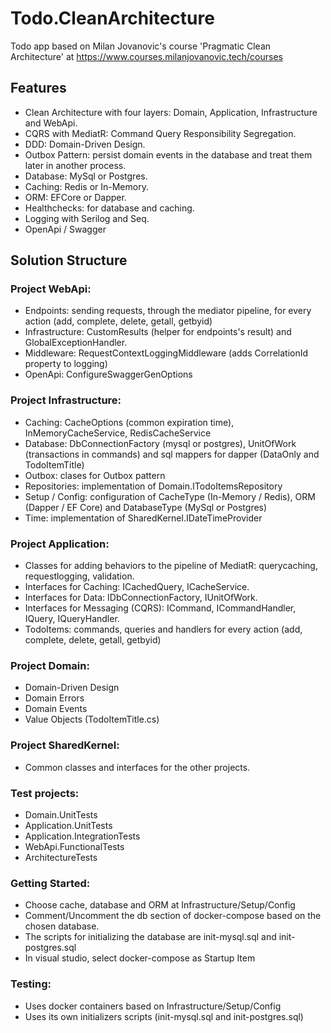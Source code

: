 # Todo.CleanArchitecture

Todo app based on Milan Jovanovic's course 'Pragmatic Clean Architecture' at https://www.courses.milanjovanovic.tech/courses

## Features
- Clean Architecture with four layers: Domain, Application, Infrastructure and WebApi.
- CQRS with MediatR: Command Query Responsibility Segregation.
- DDD: Domain-Driven Design.
- Outbox Pattern: persist domain events in the database and treat them later in another process.
- Database: MySql or Postgres.
- Caching: Redis or In-Memory.
- ORM: EFCore or Dapper.
- Healthchecks: for database and caching.
- Logging with Serilog and Seq.
- OpenApi / Swagger



## Solution Structure

### Project WebApi:
- Endpoints: sending requests, through the mediator pipeline, for every action (add, complete, delete, getall, getbyid)
- Infrastructure: CustomResults (helper for endpoints's result) and GlobalExceptionHandler.
- Middleware: RequestContextLoggingMiddleware (adds CorrelationId property to logging)
- OpenApi: ConfigureSwaggerGenOptions

### Project Infrastructure:
- Caching: CacheOptions (common expiration time), InMemoryCacheService, RedisCacheService
- Database: DbConnectionFactory (mysql or postgres), UnitOfWork (transactions in commands) and sql mappers for dapper (DataOnly and TodoItemTitle)
- Outbox: clases for Outbox pattern
- Repositories: implementation of Domain.ITodoItemsRepository
- Setup / Config: configuration of CacheType (In-Memory / Redis), ORM (Dapper / EF Core) and DatabaseType (MySql or Postgres)
- Time: implementation of SharedKernel.IDateTimeProvider

### Project Application:
- Classes for adding behaviors to the pipeline of MediatR: querycaching, requestlogging, validation.
- Interfaces for Caching: ICachedQuery, ICacheService.
- Interfaces for Data: IDbConnectionFactory, IUnitOfWork.
- Interfaces for Messaging (CQRS): ICommand, ICommandHandler, IQuery, IQueryHandler.
- TodoItems: commands, queries and handlers for every action (add, complete, delete, getall, getbyid)

### Project Domain:
- Domain-Driven Design
- Domain Errors
- Domain Events
- Value Objects (TodoItemTitle.cs)

### Project SharedKernel:
- Common classes and interfaces for the other projects.

### Test projects:
- Domain.UnitTests
- Application.UnitTests
- Application.IntegrationTests
- WebApi.FunctionalTests
- ArchitectureTests

### Getting Started:
- Choose cache, database and ORM at Infrastructure/Setup/Config
- Comment/Uncomment the db section of docker-compose based on the chosen database.
- The scripts for initializing the database are init-mysql.sql and init-postgres.sql
- In visual studio, select docker-compose as Startup Item

### Testing:
- Uses docker containers based on Infrastructure/Setup/Config
- Uses its own initializers scripts (init-mysql.sql and init-postgres.sql)


